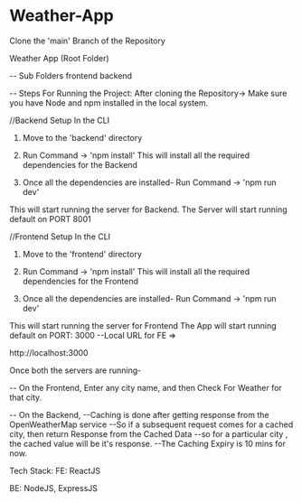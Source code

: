 # Weather-App

Clone the 'main' Branch of the Repository

Weather App (Root Folder)

-- Sub Folders
frontend
backend

-- Steps For Running the Project:
After cloning the Repository->
Make sure you have Node and npm installed in the local system.

//Backend Setup
In the CLI

1. Move to the 'backend' directory

2. Run Command -> 'npm install'
   This will install all the required dependencies for the Backend

3. Once all the dependencies are installed-
   Run Command -> 'npm run dev'

This will start running the server for Backend.
The Server will start running default on PORT 8001

//Frontend Setup
In the CLI

1. Move to the 'frontend' directory

2. Run Command -> 'npm install'
   This will install all the required dependencies for the Frontend

3. Once all the dependencies are installed-
   Run Command -> 'npm run dev'

This will start running the server for Frontend
The App will start running default on PORT: 3000
--Local URL for FE =>

http://localhost:3000

Once both the servers are running-

-- On the Frontend,
Enter any city name, and then Check For Weather for that city.

-- On the Backend,
--Caching is done after getting response from the OpenWeatherMap service
--So if a subsequent request comes for a cached city, then return Response from the Cached Data
--so for a particular city , the cached value will be it's response.
--The Caching Expiry is 10 mins for now.

Tech Stack:
FE: ReactJS

BE: NodeJS, ExpressJS
